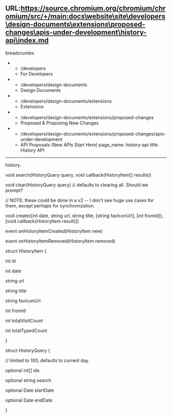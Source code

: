 URL:https://source.chromium.org/chromium/chromium/src/+/main:docs\website\site\developers\design-documents\extensions\proposed-changes\apis-under-development\history-api\index.md
---
breadcrumbs:
- - /developers
  - For Developers
- - /developers/design-documents
  - Design Documents
- - /developers/design-documents/extensions
  - Extensions
- - /developers/design-documents/extensions/proposed-changes
  - Proposed & Proposing New Changes
- - /developers/design-documents/extensions/proposed-changes/apis-under-development
  - API Proposals (New APIs Start Here)
page_name: history-api
title: History API
---

history.

void search(HistoryQuery query, void callback(HistoryItem\[\] results))

void clear(HistoryQuery query) // defaults to clearing all. Should we prompt?

// NOTE: these could be done in a v2 -- I don't see huge use cases for them,
except perhaps for synchronization.

void create({int date, string url, string title, \[string favIconUrl\], \[int
fromId\]}, \[void callback(HistoryItem result)\])

event onHistoryItemCreated(HistoryItem new)

event onHistoryItemRemoved(HistoryItem removed)

struct HistoryItem {

int id

int date

string url

string title

string favIconUrl

int fromId

int totalVisitCount

int totalTypedCount

}

struct HistoryQuery {

// limited to 100, defaults to current day.

optional int\[\] ids

optional string search

optional Date startDate

optional Date endDate

}
